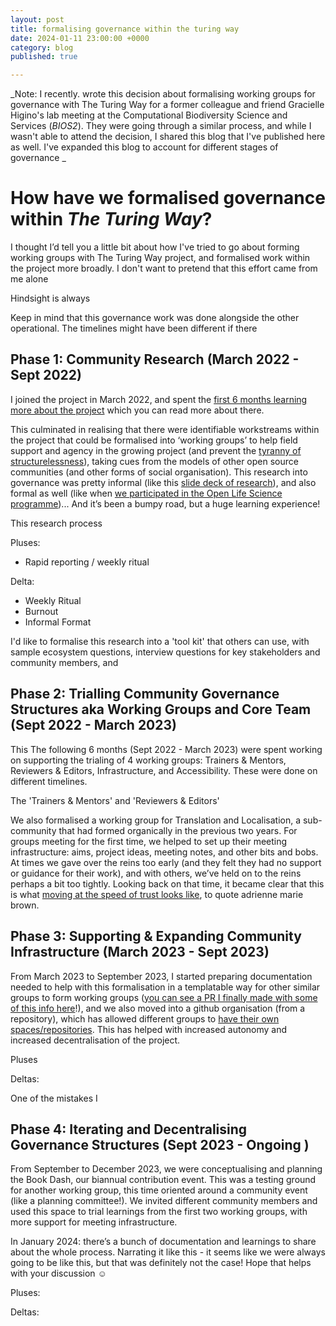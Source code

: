 ```yaml
---
layout: post
title: formalising governance within the turing way
date: 2024-01-11 23:00:00 +0000
category: blog
published: true

---
```


_Note: I recently. wrote this decision about formalising working groups for governance with The Turing Way for a former colleague and friend Gracielle Higino's lab meeting at the Computational Biodiversity Science and Services (_BIOS2_). They were going through a similar process, and while I wasn't able to attend the decision, I shared this blog that I've published here as well. I've expanded this blog to account for different stages of governance _ 

# How have we formalised governance within _The Turing Way_?

I thought I’d tell you a little bit about how I've tried to go about forming working groups with The Turing Way project, and formalised work within the project more broadly. I don't want to pretend that this effort came from me alone 

Hindsight is always 

Keep in mind that this governance work was done alongside the other operational. The timelines might have been different if there 

## Phase 1: Community Research (March 2022 - Sept 2022)

I joined the project in March 2022, and spent the [first 6 months learning more about the project](https://github.com/the-turing-way/the-turing-way/discussions/2552) which you can read more about there. 

This culminated in realising that there were identifiable workstreams within the project that could be formalised into ‘working groups’ to help field support and agency in the growing project (and prevent the [tyranny of structurelessness]()), taking cues from the models of other open source communities (and other forms of social organisation). This research into governance was pretty informal (like this [slide deck of research](https://docs.google.com/presentation/d/1HcKjeikxAAfKDCb5Okh1EqPbabedM3c7xIVuKv1Cqeg/edit#slide=id.p)), and also formal as well (like when [we participated in the Open Life Science programme](https://openlifesci.org/openseeds/ols-5/projects-participants.html))... And it’s been a bumpy road, but a huge learning experience! 

This research process 

Pluses:
- Rapid reporting / weekly ritual



Delta:
- Weekly Ritual
- Burnout
- Informal Format

I'd like to formalise this research into a 'tool kit' that others can use, with sample ecosystem questions, interview questions for key stakeholders and community members, and 

## Phase 2: Trialling Community Governance Structures aka Working Groups and Core Team (Sept 2022 - March 2023)

This 
The following 6 months (Sept 2022 - March 2023) were spent working on supporting the trialing of 4 working groups: Trainers & Mentors, Reviewers & Editors, Infrastructure, and Accessibility. These were done on different timelines. 

The 'Trainers & Mentors' and 'Reviewers & Editors' 

We also formalised a working group for Translation and Localisation, a sub-community that had formed organically in the previous two years. For groups meeting for the first time, we helped to set up their meeting infrastructure: aims, project ideas, meeting notes, and other bits and bobs. At times we gave over the reins too early (and they felt they had no support or guidance for their work), and with others, we’ve held on to the reins perhaps a bit too tightly. Looking back on that time, it became clear that this is what [moving at the speed of trust looks like](https://www.rootedstrategy.com/blogposts/4w6myxde5a15j0zrtybcgf3a1mbktk), to quote adrienne marie brown. 

## Phase 3: Supporting & Expanding Community Infrastructure  (March 2023 - Sept 2023)

From March 2023 to September 2023, I started preparing documentation needed to help with this formalisation in a templatable way for other similar groups to form working groups ([you can see a PR I finally made with some of this info here](https://github.com/the-turing-way/the-turing-way/pull/3499)!), and we also moved into a github organisation (from a repository), which has allowed different groups to [have their own spaces/repositories](https://github.com/the-turing-way). This has helped with increased autonomy and increased decentralisation of the project.

Pluses

Deltas:

One of the mistakes I 

## Phase 4: Iterating and Decentralising Governance Structures (Sept 2023 - Ongoing )

From September to December 2023, we were conceptualising and planning the Book Dash, our biannual contribution event. This was a testing ground for another working group, this time oriented around a community event (like a planning committee!). We invited different community members and used this space to trial learnings from the first two working groups, with more support for meeting infrastructure. 

In January 2024: there’s a bunch of documentation and learnings to share about the whole process. Narrating it like this - it seems like we were always going to be like this, but that was definitely not the case! Hope that helps with your discussion ☺️

Pluses:

Deltas:

